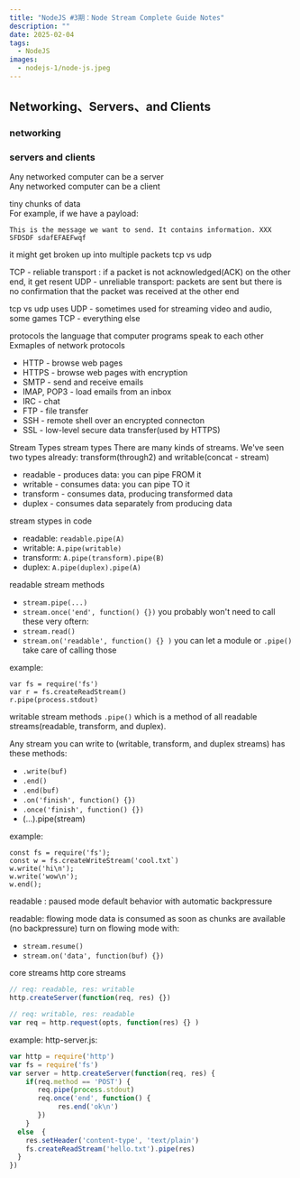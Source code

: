 ```yaml
---
title: "NodeJS #3期：Node Stream Complete Guide Notes"
description: ""
date: 2025-02-04
tags:
  - NodeJS
images:
  - nodejs-1/node-js.jpeg
---
```


## Networking、Servers、and Clients  

### networking  

### servers and clients  

Any networked computer can be a server  
Any networked computer can be a client  

tiny chunks of data  
For example, if we have a payload:

`This is the message we want to send. It contains information. XXX SFDSDF sdafEFAEFwqf`

it might get broken up into multiple packets
tcp vs udp

TCP - reliable transport : if a packet is not acknowledged(ACK) on the other end, it get resent
UDP - unreliable transport: packets are sent but there is no confirmation that the packet was received at the other end

tcp vs udp uses
UDP  -  sometimes used for streaming video and audio, some games
TCP  -  everything else

protocols
the language that computer programs speak to each other
Exmaples of network protocols

* HTTP - browse web pages
* HTTPS - browse web pages with encryption
* SMTP - send and receive emails
* IMAP, POP3 - load emails from an inbox
* IRC - chat
* FTP - file transfer
* SSH - remote shell over an encrypted connecton
* SSL - low-level secure data transfer(used by HTTPS)

Stream Types
stream types
There are many kinds of streams. We've seen two types already: transform(through2) and writable(concat - stream)

* readable - produces data: you can pipe FROM it
* writable - consumes data: you can pipe TO it
* transform - consumes data, producing transformed data
* duplex - consumes data separately from producing data

stream stypes in code

* readable: `readable.pipe(A)`
* writable: `A.pipe(writable)`
* transform: `A.pipe(transform).pipe(B)`
* duplex: `A.pipe(duplex).pipe(A)`

readable stream methods

* `stream.pipe(...)`
* `stream.once('end', function() {})`
you probably won't need to call these very oftern:
* `stream.read()`
* `stream.on('readable', function() {} )`
you can let a module or `.pipe()` take care of calling those

example:

```
var fs = require('fs')
var r = fs.createReadStream()
r.pipe(process.stdout)
```

writable stream methods
 `.pipe()` which is a method of all readable streams(readable, transform, and duplex).

Any stream you can write to (writable, transform, and duplex streams) has these methods:

* `.write(buf)`
* `.end()`
* `.end(buf)`
* `.on('finish', function() {})`
* `.once('finish', function() {})`
* (...).pipe(stream)

example:

```
const fs = require('fs');
const w = fs.createWriteStream('cool.txt`)
w.write('hi\n');
w.write('wow\n');
w.end();
```

readable : paused mode
default behavior with automatic backpressure

readable: flowing mode
data is consumed as soon as chunks are available (no backpressure)
turn on flowing mode with:

* `stream.resume()`
* `stream.on('data', function(buf) {})`

core streams
http core streams

```js
// req: readable, res: writable
http.createServer(function(req, res) {})

// req: writable, res: readable
var req = http.request(opts, function(res) {} )
```

example:
http-server.js:

```js
var http = require('http')
var fs = require('fs')
var server = http.createServer(function(req, res) {
    if(req.method == 'POST') {
       req.pipe(process.stdout)
       req.once('end', function() {
            res.end('ok\n')
       })       
    }
  else  {
    res.setHeader('content-type', 'text/plain')
    fs.createReadStream('hello.txt').pipe(res)
  }
})
```